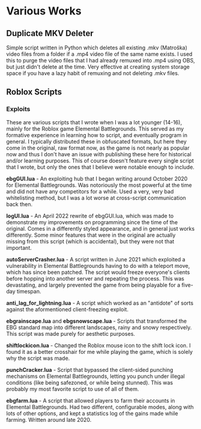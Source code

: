 # Various Works
## Duplicate MKV Deleter
Simple script written in Python which deletes all existing .mkv (Matroška) video files from a folder if a .mp4 video file of the same name exists. I used this to purge the video files that I had already remuxed into .mp4 using OBS, but just didn't delete at the time. Very effective at creating system storage space if you have a lazy habit of remuxing and not deleting .mkv files.
## Roblox Scripts
### Exploits
These are various scripts that I wrote when I was a lot younger (14-16), mainly for the Roblox game Elemental Battlegrounds. This served as my formative experience in learning how to script, and eventually program in general. I typically distributed these in obfuscated formats, but here they come in the original, raw format now, as the game is not nearly as popular now and thus I don't have an issue with publishing these here for historical and/or learning purposes. This of course doesn't feature every single script that I wrote, but only the ones that I believe were notable enough to include.

**ebgGUI.lua** - An exploiting hub that I began writing around October 2020 for Elemental Battlegrounds. Was notoriously the most powerful at the time and did not have any competitors for a while. Used a very, very bad whitelisting method, but I was a lot worse at cross-script communication back then.

**logUI.lua** - An April 2022 rewrite of ebgGUI.lua, which was made to demonstrate my improvements on programming since the time of the original. Comes in a differently styled appearance, and in general just works differently. Some minor features that were in the original are actually missing from this script (which is accidental), but they were not that important.

**autoServerCrasher.lua** - A script written in June 2021 which exploited a vulnerability in Elemental Battlegrounds having to do with a teleport move, which has since been patched. The script would freeze everyone's clients before hopping into another server and repeating the process. This was devastating, and largely prevented the game from being playable for a five-day timespan.

**anti_lag_for_lightning.lua** - A script which worked as an "antidote" of sorts against the aformentioned client-freezing exploit.

**ebgrainscape.lua** and **ebgsnowscape.lua** - Scripts that transformed the EBG standard map into different landscapes, rainy and snowy respectively. This script was made purely for aesthetic purposes.

**shiftlockicon.lua** - Changed the Roblox mouse icon to the shift lock icon. I found it as a better crosshair for me while playing the game, which is solely why the script was made.

**punchCracker.lua** - Script that bypassed the client-sided punching mechanisms on Elemental Battlegrounds, letting you punch under illegal conditions (like being safezoned, or while being stunned). This was probably my most favorite script to use of all of them.

**ebgfarm.lua** - A script that allowed players to farm their accounts in Elemental Battlegrounds. Had two different, configurable modes, along with lots of other options, and kept a statistics log of the gains made while farming. Written around late 2020.
